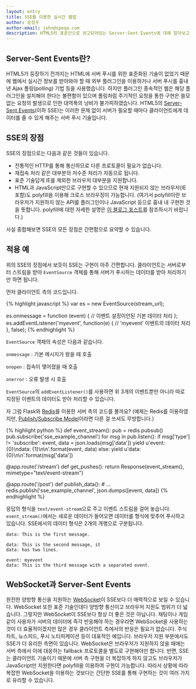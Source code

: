 ```yaml
---
layout: entry
title: SSE를 이용한 실시간 웹앱
author: 송정우
author-email: john@spoqa.com
description: HTML5의 표준안으로 권고되어있는 Server-Sent Events에 대해 알아보고 이를 이용하여 실시간 웹앱을 만들어 봅시다.
---
```


## Server-Sent Events란?

HTML5가 등장하기 전까지는 HTML에 서버 푸시를 위한 표준화된 기술이 없었기 때문에 웹에서 실시간 정보를 받아와야 할 때 외부 플러그인을 이용하거나 서버 푸시를 흉내 낸 Ajax 폴링(polling) 기법 등을 사용했습니다. 하지만 플러그인 종속적인 웹은 해당 플러그인을 설치해야 한다는 불편함이 있으며 폴링처럼 주기적인 요청을 통한 구현은 쓸모없는 요청의 발생으로 인한 대역폭의 낭비가 불가피하였습니다. HTML5의 [Server-Sent Events][](이하 SSE)는 이러한 문제 없이 서버가 필요할 때마다 클라이언트에게 데이터를 줄 수 있게 해주는 서버 푸시 기술입니다. 

[Server-Sent Events]: http://www.w3.org/TR/eventsource/


## SSE의 장점

SSE의 장점으로는 다음과 같은 것들이 있습니다.

* 전통적인 HTTP를 통해 통신하므로 다른 프로토콜이 필요가 없습니다.
* 재접속 처리 같은 대부분의 저수준 처리가 자동으로 됩니다. 
* 표준 기술답게 IE를 제외한 브라우저 대부분을 지원합니다.
* HTML과 JavaScript만으로 구현할 수 있으므로 현재 지원되지 않는 브라우저(IE 포함)도 polyfill을 이용해 크로스 브라우징이 가능합니다. (여기서 polyfill이란 브라우저가 지원하지 않는 API를 플러그인이나 JavaScript 등으로 흉내 내 구현한 것을 뜻합니다. polyfill에 대한 자세한 설명은 [이 블로그 포스트][polyfill]를 참조하시기 바랍니다.)

[polyfill]: http://remysharp.com/2010/10/08/what-is-a-polyfill/

사실 종합해보면 SSE의 모든 장점은 간편함으로 요약할 수 있습니다.

## 적용 예

위의 SSE의 장점에서 보듯이 SSE는 구현이 아주 간편합니다. 클라이언트는 서버로부터 스트림을 받아 `EventSource` 객체를 통해 서버가 푸시하는 데이터를 받아 처리하기만 하면 됩니다.

먼저 클라이언트 측의 코드입니다.

{% highlight javascript %}
var es = new EventSource(stream_url);

es.onmessage = function (event) {
	// 이벤트 설정이안된 기본 데이터 처리
};
es.addEventListener('myevent', function(e) {
	// 'myevent' 이벤트의 데이터 처리
}, false);
{% endhighlight %}

`EventSource` 객체의 속성은 다음과 같습니다.

`onmessage`
:   기본 메시지가 왔을 때 호출

`onopen`
:   접속이 맺어졌을 때 호출

`onerror`
:   오류 발생 시 호출

`EventSource`의 `addEventListener()`를 사용하면 위 3개의 이벤트뿐만 아니라 따로 지정된 이벤트의 데이터도 받아 처리할 수 있습니다.

자 그럼 Flask와 [Redis][]를 이용한 서버 측의 코드를 볼까요? (예제는 Redis를 이용하였지만, [Publish/Subscribe Model][pubsub]이라면 다른 걸 쓰셔도 무방합니다.)

[Redis]: http://www.redis.io/

{% highlight python %}
def event_stream():
	pub = redis.pubsub()
	pub.subscribe('sse_example_channel')
	for msg in pub.listen():
       	if msg['type'] != 'subscribe':
           	event, data = json.loads(msg['data'])
           	yield u'event: {0}\ndata: {1}\n\n'.format(event, data)
       	else:
           	yield u'data: {0}\n\n'.format(msg['data'])

@app.route('/stream')
def get_pushes():
   	return Response(event_stream(), mimetype="text/event-stream")

@app.route('/post')
def publish_data():
   	# ...
   	redis.publish('sse_example_channel', json.dumps([event, data])
{% endhighlight %}

응답의 형식을 `text/event-stream`으로 주고 이벤트 스트림을 걸어 놓습니다. `event_stream()`에서는 새로운 데이터가 들어오면 데이터를 형식에 맞추어 푸시하고 있습니다. SSE에서의 데이터 형식은 2개의 개행으로 구분됩니다.

	data: This is the first message.
	
	data: This is the second message, it
	data: has two lines.
	
	event: myevent
	data: This is the third message with a separated event.
	

[pubsub]: http://en.wikipedia.org/wiki/Publish%E2%80%93subscribe_pattern


## WebSocket과 Server-Sent Events

완전한 양방향 통신을 지원하는 [WebSocket][]이 SSE보다 더 매력적으로 보일 수 있습니다. WebSocket 또한 표준 기술인데다 양방향 통신이고 브라우저 지원도 범위가 더 넓습니다. 그렇지만 WebSocket이 SSE보다 항상 더 좋은 것은 아닙니다. 채팅이나 게임 같이 사용자가 서버의 데이터에 즉각 반응해야 하는 경우라면 WebSocket을 사용하는 것이 더 효율적이겠지만 많은 경우 클라이언트 측에서의 반응은 필요가 없습니다. 주식차트, 뉴스피드, 푸시 노티피케이션 등이 대표적인 예입니다. 브라우저 지원 부분에서도 SSE가 더 유리한 측면이 있습니다. WebSocket은 브라우저가 지원하지 않을 때에는 서버 측에서 이에 대응하는 fallback 프로토콜을 별도로 구현해야만 합니다. 반면, SSE는 클라이언트 기술이기 때문에 서버 측 구현을 더 복잡하게 하지 않고도 브라우저가 JavaScript만 지원한다면 polyfill을 이용하여 구현이 가능합니다. 따라서 상황에 따라 복잡한 WebSocket을 이용하는 것보다는 간단한 SSE를 통해 구현하는 것이 여러 가지로 유리할 수 있습니다. 

[WebSocket]: http://www.w3.org/TR/websockets/ 